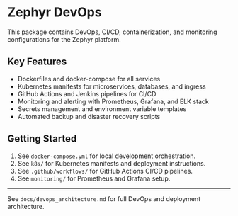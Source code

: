 # Zephyr DevOps

This package contains DevOps, CI/CD, containerization, and monitoring configurations for the Zephyr platform.

## Key Features

- Dockerfiles and docker-compose for all services
- Kubernetes manifests for microservices, databases, and ingress
- GitHub Actions and Jenkins pipelines for CI/CD
- Monitoring and alerting with Prometheus, Grafana, and ELK stack
- Secrets management and environment variable templates
- Automated backup and disaster recovery scripts

## Getting Started

1. See `docker-compose.yml` for local development orchestration.
2. See `k8s/` for Kubernetes manifests and deployment instructions.
3. See `.github/workflows/` for GitHub Actions CI/CD pipelines.
4. See `monitoring/` for Prometheus and Grafana setup.

---

See `docs/devops_architecture.md` for full DevOps and deployment architecture.